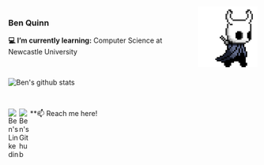 <img src="https://raw.githubusercontent.com/TanZng/TanZng/master/assets/hollor_knight3.gif" align="right" width="120"/>

### Ben Quinn 

**:computer: I’m currently learning:** Computer Science at Newcastle University

<br/>

![Ben's github stats](https://github-readme-stats.vercel.app/api?username=BenQuinn7&show_icons=true&theme=dark)

<br/>

**📫 Reach me here!
<a href="https://linkedin.com/in/benquinn7">
  <img align="left" alt="Ben's Linkedin" width="22px" src="https://cdn.jsdelivr.net/npm/simple-icons@v3/icons/linkedin.svg" />
</a>
<a href="https://github.com/BenQuinn7">
  <img align="left" alt="Ben's Github" width="22px" src="https://cdn.jsdelivr.net/npm/simple-icons@v3/icons/github.svg" />
</a>

<br/>

<!---
BenQuinn7/BenQuinn7 is a ✨ special ✨ repository because its `README.md` (this file) appears on your GitHub profile.
You can click the Preview link to take a look at your changes.
--->

